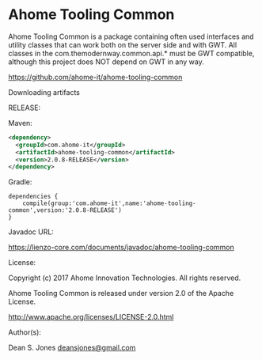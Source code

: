 Ahome Tooling Common
======

Ahome Tooling Common is a package containing often used interfaces and utility classes that can work both on the server side and with GWT. All classes in the com.themodernway.common.api.* must be GWT compatible, although this project does NOT depend on GWT in any way.

https://github.com/ahome-it/ahome-tooling-common

Downloading artifacts

RELEASE:

Maven:
```xml
<dependency>
  <groupId>com.ahome-it</groupId>
  <artifactId>ahome-tooling-common</artifactId>
  <version>2.0.8-RELEASE</version>
</dependency>
```
Gradle:
```
dependencies {
    compile(group:'com.ahome-it',name:'ahome-tooling-common',version:'2.0.8-RELEASE')
}
```
Javadoc URL:

https://lienzo-core.com/documents/javadoc/ahome-tooling-common

License:

Copyright (c) 2017 Ahome Innovation Technologies. All rights reserved.

Ahome Tooling Common is released under version 2.0 of the Apache License.

http://www.apache.org/licenses/LICENSE-2.0.html

Author(s):

Dean S. Jones
deansjones@gmail.com
